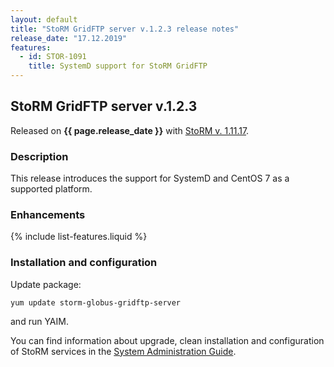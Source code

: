 ```yaml
---
layout: default
title: "StoRM GridFTP server v.1.2.3 release notes"
release_date: "17.12.2019"
features:
  - id: STOR-1091
    title: SystemD support for StoRM GridFTP
---
```


## StoRM GridFTP server v.1.2.3

Released on **{{ page.release_date }}** with [StoRM v. 1.11.17][release-notes].

### Description

This release introduces the support for SystemD and CentOS 7 as a supported platform.

### Enhancements

{% include list-features.liquid %}

### Installation and configuration

Update package:

    yum update storm-globus-gridftp-server

and run YAIM.

You can find information about upgrade, clean installation and configuration of
StoRM services in the [System Administration Guide][storm-sysadmin-guide].

[release-notes]: {{site.baseurl}}/release-notes/StoRM-v1.11.17.html
[storm-sysadmin-guide]: {{site.baseurl}}/documentation/sysadmin-guide/1.11.17
